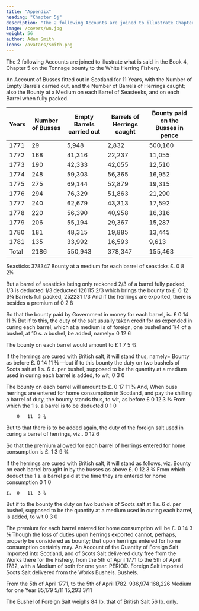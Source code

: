 ```yaml
---
title: "Appendix"
heading: "Chapter 5j"
description: "The 2 following Accounts are joined to illustrate Chapter 5 on the Tonnage bounty to the White Herring Fishery"
image: /covers/wn.jpg
weight: 56
author: Adam Smith
icons: /avatars/smith.png
--- 
```




The 2 following Accounts are joined to illustrate what is said in the Book 4, Chapter 5 on the Tonnage bounty to the White Herring Fishery.

An Account of Busses fitted out in Scotland for 11 Years, with the Number of Empty Barrels carried out, and the Number of Barrels of Herrings caught; also the Bounty at a Medium on each Barrel of Seasteeks, and on each Barrel when fully packed.


Years |	Number of Busses | Empty Barrels carried out | Barrels of Herrings caught | Bounty paid on the Busses in pence
--- | --- | --- | --- | --- 
1771 | 29 | 5,948 | 2,832 | 500,160
1772 | 168 | 41,316 | 22,237 | 11,055 |	7 |	6
1773 | 190 | 42,333 | 42,055 | 12,510 |	8 |	6
1774 | 248 | 59,303 | 56,365 | 16,952 |	2 |	6
1775 | 275 | 69,144 | 52,879 | 19,315 |	15 | 0
1776 | 294 | 76,329 | 51,863 | 21,290 |	7 |	6
1777 | 240 | 62,679 | 43,313 | 17,592 |	2 |	6
1778 | 220 | 56,390 | 40,958 | 16,316 |	2 |	6
1779 | 206 | 55,194 | 29,367 | 15,287 |	0 |	0
1780 | 181 | 48,315 | 19,885 | 13,445 |	12 | 6
1781 | 135 | 33,992 | 16,593 | 9,613 | 12 |	6
Total | 2186 | 550,943 | 378,347 | 155,463 | 11 | 0

Seasticks  	378347 	Bounty at a medium for each barrel of seasticks 	£. 	0 	8 	2¼

But a barrel of seasticks being only reckoned 2/3 of a barrel fully packed, 1/3 is deducted 1/3 deducted 	126115 2/3 	which brings the bounty to 	£. 	0 	12 	3¾ Barrels full packed, 	252231 1/3
And if the herrings are exported, there is besides a premium of 		0 	2 	8
			
So that the bounty paid by Government in money for each barrel, is. 	£ 	0 	14 	11 ¾
But if to this, the duty of the salt usually taken credit for as expended in curing each barrel, which at a medium is of foreign, one bushel and 1/4 of a bushel, at 10 s. a bushel, be added, namely=  		0 	12 	6
			
The bounty on each barrel would amount to 	£ 	1 	7 	5 ¾
			
If the herrings are cured with British salt, it will stand thus, namely= 
Bounty as before 	£. 	0 	14 	11 ¾
—but if to this bounty the duty on two bushels of Scots salt at 1 s. 6 d. per bushel, supposed to be the quantity at a medium used in curing each barrel is added, to wit, 		0 	3 	0
			
The bounty on each barrel will amount to 	£. 	0 	17 	11 ¾
And,
When buss herrings are entered for home consumption in Scotland, and pay the shilling a barrel of duty, the bounty stands thus, to wit, as before 	£ 	0 	12 	3 ¾
From which the 1 s. a barrel is to be deducted 		0 	1 	0
			
		0 	11 	3 ¾
But to that there is to be added again, the duty of the foreign salt used in curing a barrel of herrings, viz.. 		0 	12 	6
			
So that the premium allowed for each barrel of herrings entered for home consumption is 	£. 	1 	3 	9 ¾
			
If the herrings are cured with British salt, it will stand as follows, viz.
Bounty on each barrel brought in by the busses as above 	£. 	0 	12 	3 ¾
From which deduct the 1 s. a barrel paid at the time they are entered for home consumption 		0 	1 	0
			
	£. 	0 	11 	3 ¾
But if to the bounty the duty on two bushels of Scots salt at 1 s. 6 d. per bushel, supposed to be the quantity at a medium used in curing each barrel, is added, to wit 		0 	3 	0
			
The premium for each barrel entered for home consumption will be 	£. 	0 	14 	3 ¾
Though the loss of duties upon herrings exported cannot, perhaps, properly be considered as bounty; that upon herrings entered for home consumption certainly may.
An Account of the Quantity of Foreign Salt imported into Scotland, and of Scots Salt delivered duty free from the Works there for the Fishery, from the 5th of April 1771 to the 5th of April 1782, with a Medium of both for one year.
PERIOD. 	Foreign Salt imported 	Scots Salt delivered from the Works
Bushels. 	Bushels.

From the 5th of April 1771, to the 5th of April 1782. 	936,974 	168,226
Medium for one Year 	85,179 5/11 	15,293 3/11

The Bushel of Foreign Salt weighs 84 lb. that of British Salt 56 lb. only.
